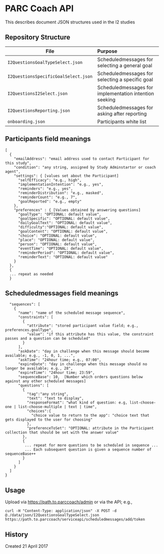 # PARC Coach API

This describes document JSON structures used in the I2 studies
## Repository Structure

|File |Purpose  |
|----|:----|
|`I2QuestionsGoalTypeSelect.json` |Scheduledmessages for selecting a general goal|
|`I2QuestionsSpecificGoalSelect.json` | Scheduledmessages for selecting a specific goal|
|`I2QuestionsI2Select.json` |Scheduledmessages for implementation intention seeking |
|`I2QuestionsReporting.json` |Scheduledmessages for asking after reporting |
|`onboarding.json` | Participants white list|

## Participants field meanings

```
[
  {
    "emailAddress": "email address used to contact Participant for this study",
    "condition": "any string, assigned by Study Adminstartor or coach agent",
    "settings": { [values set about the Participant]
      "selfEfficacy": "e.g., high",
      "implementationIntention": "e.g., yes",
      "reminders": "e.g., yes",
      "reminderDistribution": "e.g., masked",
      "reminderCount": "e.g., 7",
      "goalReported": "e.g., empty"
    },
    "preferences" : { [Values obtained by answering questions]
      "goalType": "OPTIONAL: default value",
      "goalSpecific": "OPTIONAL: default value",
      "dailyGoalText": "OPTIONAL: default value",
      "difficulty":"OPTIONAL: default value",
      "goalContent": "OPTIONAL: default value",
      "choice": "OPTIONAL: default value",
      "place": "OPTIONAL: default value",
      "person": "OPTIONAL: default value",
      "eventTime": "OPTIONAL: default value",
      "reminderPeriod": "OPTIONAL: default value",
      "reminderText": "OPTIONAL: default value"
    }
  },
  {
  ... repeat as needed
  }
```

## Scheduledmessages field meanings

```
  "sequences": [
    {
      "name": "name of the scheduled message sequence",
      "constraints": [
        {
          "attribute": "stored participant value field; e.g., preferences.goalType",
          "value": "if this attribute has this value, the constraint passes and a question can be scheduled"
        }
      ],
      "askDate": "day in challenge when this message should become available; e.g., -1, 0, 1, ...",
      "askTime": "24hour time; e.g., 07:00",
      "expireDate": "day in challenge when this message should no longer be available; e.g., 28",
      "expireTime": "24hour time; 23:59",
      "sequenceBase": 10,  [Number which orders questions below against any other scheduled messages]
      "questions": [
        {
          "tag":"any string",
          "text": "text to display",
          "responseFormat": "what kind of question: e.g, list-choose-one | list-choose-multiple | text | time",
          "choices":{
            "choice value to return to the app": "choice text that gets displayed to the user for choosing"
          },
          "preferenceToSet": "OPTIONAL: attribute in the Participant collection that should be set with the answer value"
        },
        {
         ... repeat for more questions to be scheduled in sequence ...
         ... Each subsequent question is given a sequence number of sequenceBase++
        }
      ]
    }
  ]
}
```

## Usage

Upload via https://path.to.parccoach/admin or via the API; e.g.,
```
curl -H "Content-Type: application/json" -X POST -d @./data/json/I2QuestionsGoalTypeSelect.json https://path.to.parccoach/serviceapi/scheduledmessages/add/token
```

## History

Created 21 April 2017

